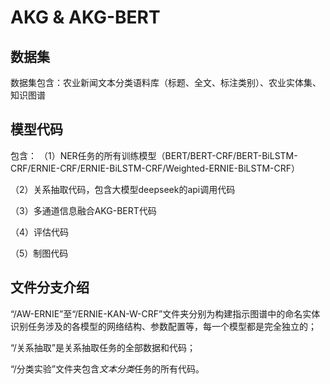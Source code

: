 # AKG & AKG-BERT

## 数据集
数据集包含：农业新闻文本分类语料库（标题、全文、标注类别）、农业实体集、知识图谱

## 模型代码
包含：
（1）NER任务的所有训练模型（BERT/BERT-CRF/BERT-BiLSTM-CRF/ERNIE-CRF/ERNIE-BiLSTM-CRF/Weighted-ERNIE-BiLSTM-CRF）

（2）关系抽取代码，包含大模型deepseek的api调用代码

（3）多通道信息融合AKG-BERT代码

（4）评估代码

（5）制图代码
 
## 文件分支介绍
“/AW-ERNIE”至“/ERNIE-KAN-W-CRF”文件夹分别为构建指示图谱中的命名实体识别任务涉及的各模型的网络结构、参数配置等，每一个模型都是完全独立的；

 “/关系抽取”是关系抽取任务的全部数据和代码；
 
 “/分类实验”文件夹包含*文本分类*任务的所有代码。
